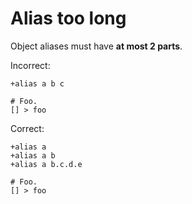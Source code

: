 # Alias too long

Object aliases must have **at most 2 parts**.

Incorrect:

```eo
+alias a b c

# Foo.
[] > foo
```

Correct:

```eo
+alias a
+alias a b
+alias a b.c.d.e

# Foo.
[] > foo
```
